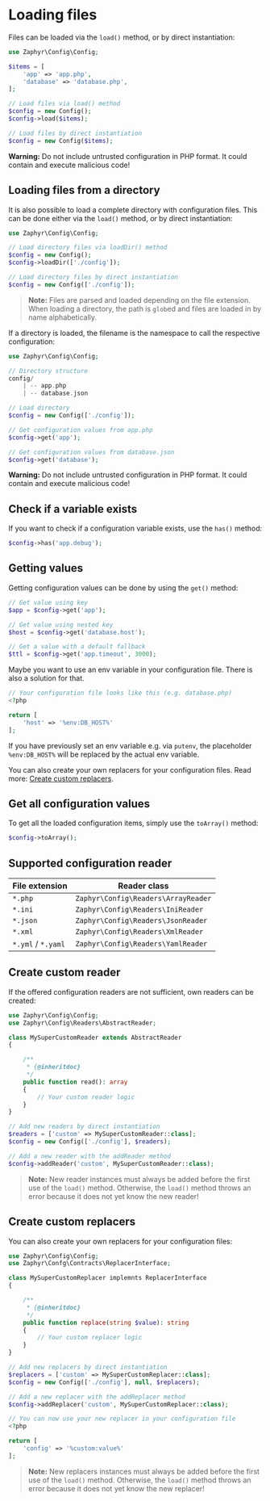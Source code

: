 # Loading files

Files can be loaded via the `load()` method, or by direct instantiation:

```php
use Zaphyr\Config\Config;

$items = [
    'app' => 'app.php',
    'database' => 'database.php',
];

// Load files via load() method
$config = new Config();
$config->load($items);

// Load files by direct instantiation
$config = new Config($items);
```

**Warning:** Do not include untrusted configuration in PHP format. It could contain and execute malicious code!

## Loading files from a directory

It is also possible to load a complete directory with configuration files.
This can be done either via the `load()` method, or by direct instantiation:

```php
use Zaphyr\Config\Config;

// Load directory files via loadDir() method
$config = new Config();
$config->loadDir(['./config']);

// Load directory files by direct instantiation
$config = new Config(['./config']);
```

>**Note:** Files are parsed and loaded depending on the file extension. When loading a directory,
the path is `glob`ed and files are loaded in by name alphabetically.

If a directory is loaded, the filename is the namespace to call the respective configuration:

```php
use Zaphyr\Config\Config;

// Directory structure
config/
    | -- app.php
    | -- database.json

// Load directory
$config = new Config(['./config']);

// Get configuration values from app.php
$config->get('app');

// Get configuration values from database.json
$config->get('database');
```

**Warning:** Do not include untrusted configuration in PHP format. It could contain and execute malicious code!

## Check if a variable exists

If you want to check if a configuration variable exists, use the `has()` method:

```php
$config->has('app.debug');
```

## Getting values

Getting configuration values can be done by using the `get()` method:

```php
// Get value using key
$app = $config->get('app');

// Get value using nested key
$host = $config->get('database.host');

// Get a value with a default fallback
$ttl = $config->get('app.timeout', 3000);
```

Maybe you want to use an env variable in your configuration file. There is also a solution for that.

```php
// Your configuration file looks like this (e.g. database.php)
<?php

return [
    'host' => '%env:DB_HOST%'
];
```

If you have previously set an env variable e.g. via `putenv`,
the placeholder `%env:DB_HOST%` will be replaced by the actual env variable.

You can also create your own replacers for your configuration files.
Read more: [Create custom replacers](#create-custom-replacers).

## Get all configuration values

To get all the loaded configuration items, simply use the `toArray()` method:

```php
$config->toArray();
```

## Supported configuration reader

| File extension     | Reader class                         |
|--------------------|--------------------------------------|
| `*.php`            | `Zaphyr\Config\Readers\ArrayReader` |
| `*.ini`            | `Zaphyr\Config\Readers\IniReader`   |
| `*.json`           | `Zaphyr\Config\Readers\JsonReader`  |
| `*.xml`            | `Zaphyr\Config\Readers\XmlReader`   |
| `*.yml` / `*.yaml` | `Zaphyr\Config\Readers\YamlReader`  |

## Create custom reader

If the offered configuration readers are not sufficient, own readers can be created:

```php
use Zaphyr\Config\Config;
use Zaphyr\Config\Readers\AbstractReader;

class MySuperCustomReader extends AbstractReader
{

    /**
     * {@inheritdoc}
     */
    public function read(): array
    {
        // Your custom reader logic
    }
}

// Add new readers by direct instantiation
$readers = ['custom' => MySuperCustomReader::class];
$config = new Config(['./config'], $readers);

// Add a new reader with the addReader method
$config->addReader('custom', MySuperCustomReader::class);
```

>**Note:** New reader instances must always be added before the first use of the `load()` method.
Otherwise, the `load()` method throws an error because it does not yet know the new reader!

## Create custom replacers

You can also create your own replacers for your configuration files:

```php
use Zaphyr\Config\Config;
use Zaphyr\Confg\Contracts\ReplacerInterface;

class MySuperCustomReplacer implemnts ReplacerInterface
{

    /**
     * {@inheritdoc}
     */
    public function replace(string $value): string
    {
        // Your custom replacer logic
    }
}

// Add new replacers by direct instantiation
$replacers = ['custom' => MySuperCustomReplacer::class];
$config = new Config(['./config'], null, $replacers);

// Add a new replacer with the addReplacer method
$config->addReplacer('custom', MySuperCustomReplacer::class);

// You can now use your new replacer in your configuration file
<?php

return [
    'config' => '%custom:value%'
];

```

>**Note:** New replacers instances must always be added before the first use of the `load()` method.
Otherwise, the `load()` method throws an error because it does not yet know the new replacer!
